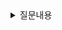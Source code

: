 <details>
<summary> 
질문내용
</summary>

🔗 질문 링크: [질문내용](질문링크)

✅ 답변 내용:
<pre>
답변

동일성은 두객체가 완전히 같은 것 

동등성은 두 객체가 각각 존재하지만 정보만 같고 객체는 다른 것


== : 동일성을 
equals : 동등성을 


</pre>

📝 피드백 내용:
<pre>
답변
</pre>

💡 꼬리 질문1:  String은 객체인데 == 비교해도 되던데 어떻게 된건가요?
<pre>

스트링을 만드는 방법이 2가지
new로 만들기, "스트링" 이렇게 만드는 방식이 있다.

new로 만들면 아예 새로운 heap공간에 객체가 생성
"스트링"으로 만들면 string pool에 저장이 되기 때문에 동일한 문자열을 참조한다.

</pre>

💡 꼬리 질문2:  Integer 같은 래퍼 클래스는 어떻게 비교하나요?
<pre>

w

</pre>

✨ 질문에 대한 보충 학습 내용:
<pre>
- 학습한 내용
- 또는 답변에 보완하면 좋았을 내용
</pre>

👀 참고 링크:
  
</details>
